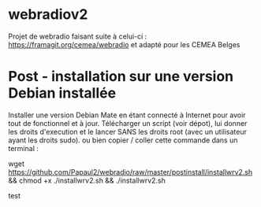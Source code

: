 # webradiov2

Projet de webradio faisant suite à celui-ci : https://framagit.org/cemea/webradio et adapté pour les CEMEA Belges


# Post - installation sur une version Debian installée

Installer une version Debian Mate en étant connecté à Internet pour avoir tout de fonctionnel et à jour.
Télécharger un script (voir dépot), lui donner les droits d'execution et le lancer SANS les droits root (avec un utilisateur ayant les droits sudo).
ou bien copier / coller cette commande dans un terminal :

wget https://github.com/Papaul2/webradio/raw/master/postinstall/installwrv2.sh && chmod +x ./installwrv2.sh && ./installwrv2.sh

test

